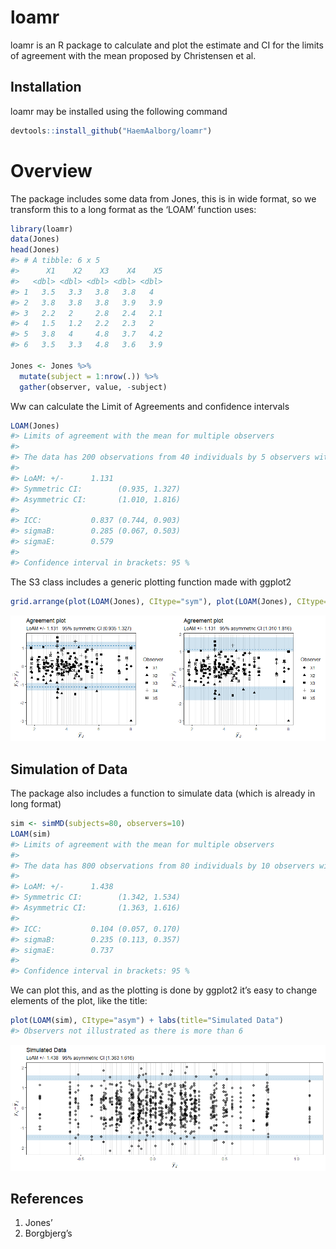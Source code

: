 
<!-- README.md is generated from README.Rmd. Please edit that file -->

# loamr

loamr is an R package to calculate and plot the estimate and CI for the
limits of agreement with the mean proposed by Christensen et al. 

## Installation

loamr may be installed using the following command

``` r
devtools::install_github("HaemAalborg/loamr")
```

# Overview

The package includes some data from Jones, this is in wide format, so we
transform this to a long format as the ‘LOAM’ function uses:

``` r
library(loamr)
data(Jones)
head(Jones)
#> # A tibble: 6 x 5
#>      X1    X2    X3    X4    X5
#>   <dbl> <dbl> <dbl> <dbl> <dbl>
#> 1   3.5   3.3   3.8   3.8   4  
#> 2   3.8   3.8   3.8   3.9   3.9
#> 3   2.2   2     2.8   2.4   2.1
#> 4   1.5   1.2   2.2   2.3   2  
#> 5   3.8   4     4.8   3.7   4.2
#> 6   3.5   3.3   4.8   3.6   3.9

Jones <- Jones %>%
  mutate(subject = 1:nrow(.)) %>%
  gather(observer, value, -subject)
```

Ww can calculate the Limit of Agreements and confidence intervals

``` r
LOAM(Jones)
#> Limits of agreement with the mean for multiple observers
#> 
#> The data has 200 observations from 40 individuals by 5 observers with 1 measurements
#> 
#> LoAM: +/-      1.131
#> Symmetric CI:        (0.935, 1.327)
#> Asymmetric CI:       (1.010, 1.816)
#> 
#> ICC:           0.837 (0.744, 0.903)
#> sigmaB:        0.285 (0.067, 0.503)
#> sigmaE:        0.579
#> 
#> Confidence interval in brackets: 95 %
```

The S3 class includes a generic plotting function made with ggplot2

``` r
grid.arrange(plot(LOAM(Jones), CItype="sym"), plot(LOAM(Jones), CItype="asym"), nrow=1)
```

![](man/figures/README-unnamed-chunk-5-1.png)<!-- -->

## Simulation of Data

The package also includes a function to simulate data (which is already
in long format)

``` r
sim <- simMD(subjects=80, observers=10)
LOAM(sim)
#> Limits of agreement with the mean for multiple observers
#> 
#> The data has 800 observations from 80 individuals by 10 observers with 1 measurements
#> 
#> LoAM: +/-      1.438
#> Symmetric CI:        (1.342, 1.534)
#> Asymmetric CI:       (1.363, 1.616)
#> 
#> ICC:           0.104 (0.057, 0.170)
#> sigmaB:        0.235 (0.113, 0.357)
#> sigmaE:        0.737
#> 
#> Confidence interval in brackets: 95 %
```

We can plot this, and as the plotting is done by ggplot2 it’s easy to
change elements of the plot, like the title:

``` r
plot(LOAM(sim), CItype="asym") + labs(title="Simulated Data")
#> Observers not illustrated as there is more than 6
```

![](man/figures/README-unnamed-chunk-7-1.png)<!-- -->

## References

1.  Jones’
2.  Borgbjerg’s
